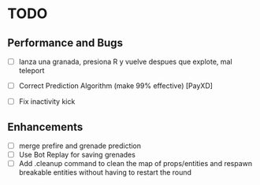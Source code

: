 # TODO

## Performance and Bugs
- [ ] lanza una granada, presiona R y vuelve despues que explote, mal teleport
- [ ] Correct Prediction Algorithm (make 99% effective) [PayXD]
- [ ] Fix inactivity kick



## Enhancements
- [ ] merge prefire and grenade prediction
- [ ] Use Bot Replay for saving grenades
- [ ] Add .cleanup command to clean the map of props/entities and respawn breakable entities without having to restart the round
